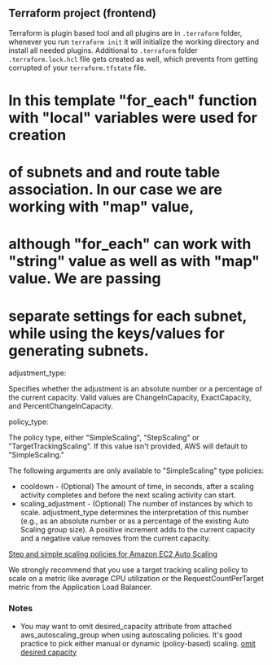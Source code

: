 ## Terraform project (frontend)

Terraform is plugin based tool and all plugins are in ```.terraform``` folder, whenever you run ```terraform init``` it will initialize the working directory and install all needed plugins. Additional to ```.terraform``` folder ```.terraform.lock.hcl``` file gets created as well, which prevents from getting corrupted of your ```terraform.tfstate``` file.

# In this template "for_each" function with "local" variables were used for creation 
# of subnets and and route table association. In our case we are working with "map" value, 
# although "for_each" can work with "string" value as well as with "map" value. We are passing
# separate settings for each subnet, while using the keys/values for generating subnets.

adjustment_type:

Specifies whether the adjustment is an absolute number or a percentage of the current capacity. Valid values are ChangeInCapacity, ExactCapacity, and PercentChangeInCapacity.

policy_type:

The policy type, either "SimpleScaling", "StepScaling" or "TargetTrackingScaling". If this value isn't provided, AWS will default to "SimpleScaling."

The following arguments are only available to "SimpleScaling" type policies:

- cooldown - (Optional) The amount of time, in seconds, after a scaling activity completes and before the next scaling activity can start.
- scaling_adjustment - (Optional) The number of instances by which to scale. adjustment_type determines the interpretation of this number (e.g., as an absolute number or as a percentage of the existing Auto Scaling group size). A positive increment adds to the current capacity and a negative value removes from the current capacity.

[Step and simple scaling policies for Amazon EC2 Auto Scaling](https://docs.aws.amazon.com/autoscaling/ec2/userguide/as-scaling-simple-step.html)

We strongly recommend that you use a target tracking scaling policy to scale on a metric like average CPU utilization or the RequestCountPerTarget metric from the Application Load Balancer.

### Notes

- You may want to omit desired_capacity attribute from attached aws_autoscaling_group when using autoscaling policies. It's good practice to pick either manual or dynamic (policy-based) scaling. [omit desired capacity](https://registry.terraform.io/providers/hashicorp/aws/latest/docs/resources/autoscaling_policy)